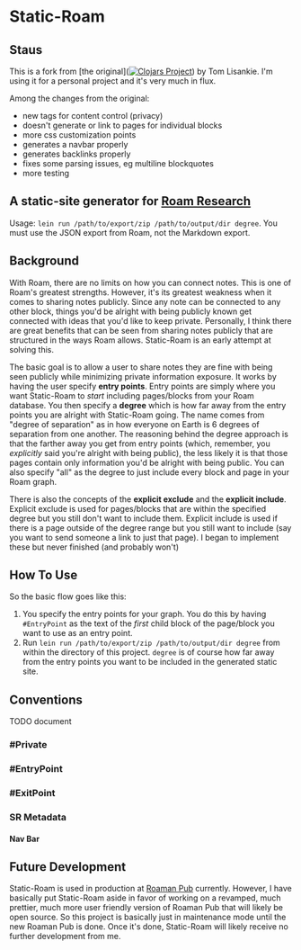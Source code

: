 # Static-Roam

## Staus

This is a fork from [the original]([![Clojars Project](https://clojars.org/static-roam/static-roam/latest-version.svg)](https://clojars.org/static-roam)) by Tom Lisankie. I'm using it for a personal project and it's very much in flux. 

Among the changes from the original:

- new tags for content control (privacy)
- doesn't generate or link to pages for individual blocks
- more css customization points
- generates a navbar properly
- generates backlinks properly
- fixes some parsing issues, eg multiline blockquotes
- more testing

## A static-site generator for [Roam Research](https://roamresearch.com/)

Usage: `lein run /path/to/export/zip /path/to/output/dir degree`. You must use the JSON export from Roam, not the Markdown export.

## Background

With Roam, there are no limits on how you can connect notes. This is one of Roam's greatest strengths. However, it's its greatest weakness when it comes to sharing notes publicly. Since any note can be connected to any other block, things you'd be alright with being publicly known get connected with ideas that you'd like to keep private. Personally, I think there are great benefits that can be seen from sharing notes publicly that are structured in the ways Roam allows. Static-Roam is an early attempt at solving this.

The basic goal is to allow a user to share notes they are fine with being seen publicly while minimizing private information exposure. It works by having the user specify **entry points**. Entry points are simply where you want Static-Roam to *start* including pages/blocks from your Roam database. You then specify a **degree** which is how far away from the entry points you are alright with Static-Roam going. The name comes from "degree of separation" as in how everyone on Earth is 6 degrees of separation from one another. The reasoning behind the degree approach is that the farther away you get from entry points (which, remember, you *explicitly* said you're alright with being public), the less likely it is that those pages contain only information you'd be alright with being public. You can also specify "all" as the degree to just include every block and page in your Roam graph.

There is also the concepts of the **explicit exclude** and the **explicit include**. Explicit exclude is used for pages/blocks that are within the specified degree but you still don't want to include them. Explicit include is used if there is a page outside of the degree range but you still want to include (say you want to send someone a link to just that page). I began to implement these but never finished (and probably won't)

## How To Use

So the basic flow goes like this:

1. You specify the entry points for your graph. You do this by having `#EntryPoint` as the text of the *first* child block of the page/block you want to use as an entry point.
2. Run `lein run /path/to/export/zip /path/to/output/dir degree` from within the directory of this project. `degree` is of course how far away from the entry points you want to be included in the generated static site.

## Conventions

TODO document

### #Private
### #EntryPoint
### #ExitPoint
### SR Metadata
#### Nav Bar



## Future Development

Static-Roam is used in production at [Roaman Pub](https://roaman.pub/) currently. However, I have basically put Static-Roam aside in favor of working on a revamped, much prettier, much more user friendly version of Roaman Pub that will likely be open source. So this project is basically just in maintenance mode until the new Roaman Pub is done. Once it's done, Static-Roam will likely receive no further development from me.

